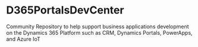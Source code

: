 # D365PortalsDevCenter
Community Repository to help support business applications development on the Dynamics 365 Platform such as CRM, Dynamics Portals, PowerApps, and Azure IoT
